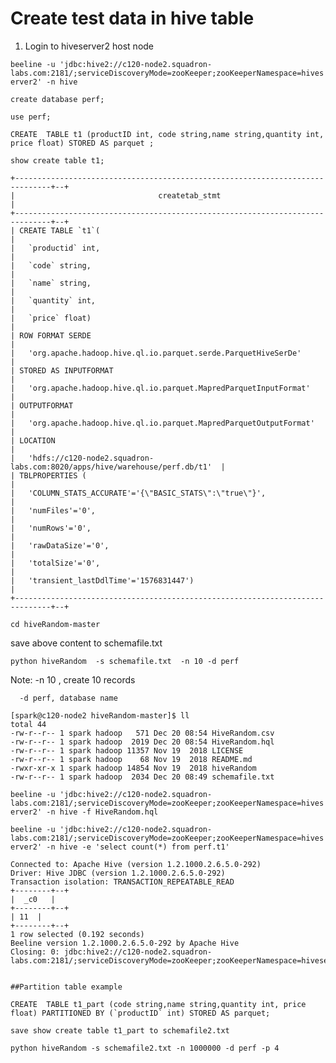 # Create test data in hive table  
  
1) Login to hiveserver2 host node  
  
```beeline -u 'jdbc:hive2://c120-node2.squadron-labs.com:2181/;serviceDiscoveryMode=zooKeeper;zooKeeperNamespace=hiveserver2' -n hive  ```
  
```create database perf;  ```
  
```use perf;  ```
  
```CREATE  TABLE t1 (productID int, code string,name string,quantity int, price float) STORED AS parquet ;  ```
  
```show create table t1;  ```
  
  ```
+------------------------------------------------------------------------------+--+  
|                                createtab_stmt                                |  
+------------------------------------------------------------------------------+--+  
| CREATE TABLE `t1`(                                                           |  
|   `productid` int,                                                           |  
|   `code` string,                                                             |  
|   `name` string,                                                             |  
|   `quantity` int,                                                            |  
|   `price` float)                                                             |  
| ROW FORMAT SERDE                                                             |  
|   'org.apache.hadoop.hive.ql.io.parquet.serde.ParquetHiveSerDe'              |  
| STORED AS INPUTFORMAT                                                        |  
|   'org.apache.hadoop.hive.ql.io.parquet.MapredParquetInputFormat'            |  
| OUTPUTFORMAT                                                                 |  
|   'org.apache.hadoop.hive.ql.io.parquet.MapredParquetOutputFormat'           |  
| LOCATION                                                                     |  
|   'hdfs://c120-node2.squadron-labs.com:8020/apps/hive/warehouse/perf.db/t1'  |  
| TBLPROPERTIES (                                                              |  
|   'COLUMN_STATS_ACCURATE'='{\"BASIC_STATS\":\"true\"}',                      |  
|   'numFiles'='0',                                                            |  
|   'numRows'='0',                                                             |  
|   'rawDataSize'='0',                                                         |  
|   'totalSize'='0',                                                           |  
|   'transient_lastDdlTime'='1576831447')                                      |  
+------------------------------------------------------------------------------+--+  
  ```

```cd hiveRandom-master```  
 
save above content to schemafile.txt  
  
```python hiveRandom  -s schemafile.txt  -n 10 -d perf  ```

Note: -n 10 , create 10 records

      -d perf, database name 

 ``` 
[spark@c120-node2 hiveRandom-master]$ ll  
total 44  
-rw-r--r-- 1 spark hadoop   571 Dec 20 08:54 HiveRandom.csv  
-rw-r--r-- 1 spark hadoop  2019 Dec 20 08:54 HiveRandom.hql  
-rw-r--r-- 1 spark hadoop 11357 Nov 19  2018 LICENSE  
-rw-r--r-- 1 spark hadoop    68 Nov 19  2018 README.md  
-rwxr-xr-x 1 spark hadoop 14854 Nov 19  2018 hiveRandom  
-rw-r--r-- 1 spark hadoop  2034 Dec 20 08:49 schemafile.txt  
```
 
```beeline -u 'jdbc:hive2://c120-node2.squadron-labs.com:2181/;serviceDiscoveryMode=zooKeeper;zooKeeperNamespace=hiveserver2' -n hive -f HiveRandom.hql  ```

  
```beeline -u 'jdbc:hive2://c120-node2.squadron-labs.com:2181/;serviceDiscoveryMode=zooKeeper;zooKeeperNamespace=hiveserver2' -n hive -e 'select count(*) from perf.t1'  ```

```Connecting to jdbc:hive2://c120-node2.squadron-labs.com:2181/;serviceDiscoveryMode=zooKeeper;zooKeeperNamespace=hiveserver2  
Connected to: Apache Hive (version 1.2.1000.2.6.5.0-292)  
Driver: Hive JDBC (version 1.2.1000.2.6.5.0-292)  
Transaction isolation: TRANSACTION_REPEATABLE_READ  
+--------+--+  
|  _c0   |  
+--------+--+  
| 11  |  
+--------+--+  
1 row selected (0.192 seconds)  
Beeline version 1.2.1000.2.6.5.0-292 by Apache Hive  
Closing: 0: jdbc:hive2://c120-node2.squadron-labs.com:2181/;serviceDiscoveryMode=zooKeeper;zooKeeperNamespace=hiveserver2```


##Partition table example

CREATE  TABLE t1_part (code string,name string,quantity int, price float) PARTITIONED BY (`productID` int) STORED AS parquet;

save show create table t1_part to schemafile2.txt

python hiveRandom -s schemafile2.txt -n 1000000 -d perf -p 4